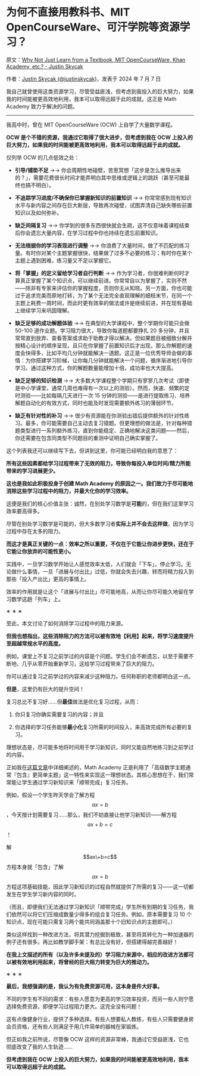 # 为何不直接用教科书、MIT OpenCourseWare、可汗学院等资源学习？

原文：[Why Not Just Learn from a Textbook, MIT OpenCourseWare, Khan Academy, etc.? - Justin Skycak](https://www.justinmath.com/why-not-just-learn-from-a-textbook/)

作者：[Justin Skycak (@justinskycak)](https://x.com/justinskycak)，发表于 2024 年 7 月 7 日

我自己就曾使用这类资源学习，尽管受益匪浅，但考虑到我投入的巨大努力，如果我的时间能被更高效地利用，我本可以取得远超于此的成就。这正是 Math Academy 致力于解决的问题。

------

我高中时，曾在 MIT OpenCourseWare (OCW) 上自学了大量数学课程。

**OCW 是个不错的资源，我通过它取得了很大进步，但考虑到我在 OCW 上投入的巨大努力，如果我的时间能被更高效地利用，我本可以取得远超于此的成就。**

仅列举 OCW 的几点低效之处：

-   **引导/铺垫不足** →→ 你会周期性地碰壁，苦思冥想「这步是怎么推导出来的？」，需要花费很长时间才能弄明白其中思维或逻辑上的跳跃（甚至可能最终也搞不明白）。

-   **不追踪学习进度/不确保你已掌握新知识的前置知识** →→ 你常常感到现有知识水平与新内容之间存在巨大断层，导致再次碰壁，试图弄清自己缺失哪些前置知识以及如何弥补。

-   **缺乏间隔复习** →→ 你学到的很多东西很快就会生疏，这不仅意味着课程结束后你会遗忘大量内容，在学习过程中你也持续在遗忘前置知识。

-   **无法根据你的学习表现进行调整** →→ 你浪费了大量时间，做了不匹配的练习量。有时你对某个主题掌握很快，结果做了过多不必要的练习；有时你在某个主题上遇到困难，练习量又不足以掌握它。

-   **将「掌握」的定义留给学习者自行判断** →→ 作为学习者，你很难判断何时才算真正掌握了某个知识点，可以继续前进。你常常自以为掌握了，实则不然——除非有专家来评估你的掌握程度，否则你无从知晓。另一方面，你也可能过于追求完美而原地打转，为了某个无法完全直观理解的细枝末节，在同一个主题上耗费一周时间，而此时更有效率的做法或许是继续前进，并在现有基础上继续学习来巩固理解。

-   **缺乏足够的成功解题体验** →→ 在典型的大学课程中，整个学期你可能只会做 50-100 道作业题。学习阻力很大，导致你每道题都要挣扎 20 多分钟，并且常常直到放弃、查看答案或求助于助教才得以解决。但如果题目被细致分解并按精心设计的顺序呈现，且只在你掌握了前置知识后才出现，那么你解题的速度会快得多，比如平均几分钟就能解决一道题。这正是一位优秀导师会做的事情：为你搭建学习阶梯，让你每几分钟就能解决一个问题，循序渐进地引导你学习。通过这种方式，你的解题数量能增加十倍，成功率也大大提高。

-   **缺乏足够的知识检测** →→ 大多数大学课程整个学期只有寥寥几次考试（即使是中小学课堂，通常几周也难得有一次以上的测验）。然而，快速、频繁的定时测验——比如每隔几天进行一次 15 分钟的测验——是进行提取练习、培养解题自动化的有效方式，同时也能及时发现需要额外练习的薄弱环节。

-   **缺乏有针对性的补习** →→ 很少有资源能在你测验出错后提供额外的针对性练习。最多，你可能需要自己主动去复习错题。但更理想的做法是，针对每种错题类型进行一系列额外练习，直到你能稳定、正确地解决这类问题——然后，你还需要在包含同类型不同题目的重测中证明自己确实掌握了。

这个列表我还可以继续写下去，但讲到这里，你可能已经明白我的意思了：

**所有这些因素都给学习过程带来了无效的阻力，导致你每投入单位时间/精力所能带来的学习进展更少。**

**这也是我如此积极投身于创建 Math Academy 的原因之一。我们致力于尽可能地消除这些学习过程中的阻力，并最大化你的学习效率。**

这便是我们的核心价值主张：诚然，在别处学习数学是**可能**的，但在我们这里学习效率要高得多。

尽管在别处学习数学是可能的，但大多数学习者**实际上并不会去这样做**，因为学习过程中存在太多的阻力。

**而这才是真正关键的一点：效率之所以重要，不仅在于它能让你进步更快，还在于它能让你放弃的可能性更小。**

实践中，一旦学习数学开始让人感觉效率太低，人们就会「下车」，停止学习。无论做什么事情，一旦「进展与付出比」过低，你就会失去兴趣，转而将精力投入到那些「投入产出比」更高的事情上。

效率的作用就是让这个「进展与付出比」尽可能地高，从而让你尽可能久地留在学习数学这趟「列车」上。

∗   ∗   ∗

至此，本文讨论了如何消除学习过程中的阻力来源。

**但我也想指出，这些消除阻力的方法可以被有效地【利用】起来，将学习速度提升至超越常规水平的高度。**

例如，课堂上不复习之前学过的内容是个问题。学生们会不断遗忘，以至于需要不断地、几乎从零开始重新学习，这给学习过程带来了巨大的阻力。

你可以通过复习之前学过的内容来减少这种阻力。任何称职的老师都明白这一点。

**但是**，这里仍有巨大的提升空间！

复习总比不复习好……但**最佳**做法是优化复习过程，从而：

1.  你只复习你确实需要复习的内容；并且

2.  你选择的学习任务能够**最小化**复习所需的时间投入，来高效完成所有必要的复习。

理想状态是，尽可能多地将时间用于学习新知识，同时又能自然地练习到之前学过的内容。

正如我在[这篇文章](https://justinmath.com/individualized-spaced-repetition-in-hierarchical-knowledge-structures)中详细阐述的，Math Academy 正是利用了「高级数学主题通常『包含』更简单主题」这一特性来实现这一理想状态。其核心思想在于，我们常常能让学生通过学习新知识来「顺带完成」复习任务。

例如，假设一个学生昨天学会了解方程 $$ax=b$$，今天按计划需要复习……那么，我们不妨直接让他学习新知识——解方程 $$ax+b=c$$！

解 $$ax\+b=c$$ 方程本身就「包含」了解 $$ax=b$$ 方程这项基础技能，因此学习新知识的过程自然就提供了所需的复习——这一切都发生在学生学习新内容的同时。

（而且，即便我们无法通过学习新知识「顺带完成」学生所有到期的复习任务，我们依然可以将它们压缩成数量少得多的组合复习任务。例如，原本需要复习 10 个知识点，现在可能只需复习两个能共同涵盖那十个旧知识点的主题即可。）

类似这样找到一种改进方法，将其潜力挖掘到极致，甚至将其转化为一种加速器的例子还有很多。再比如教学脚手架：有总比没有好，但搭建得越完善越好！

**在我上文描述的所有（以及许多未提及的）学习阻力来源中，相应的改进方法都可以被有效地利用起来，将曾经的巨大阻力转变为巨大的推动力。**

∗   ∗   ∗

**最后，我想强调的是，我认为有免费资源可用，这本身是件大好事。**

不同的学生有不同的需求：有些人愿意为更高的学习效率投资，而另一些人则宁愿选择免费资源，即便学习过程阻力更大。这完全没有问题！

这有点像健身行业，提供了多种选择。有些人想要私人教练，有些人只需要健身房会员资格，还有些人则满足于用几件简单的器械在家锻炼。

但正如我之前所说，尽管像 OCW 这样的资源非常棒，我通过它受益匪浅，它也彻底改变了我的人生轨迹……

**但考虑到我在 OCW 上投入的巨大努力，如果我的时间能被更高效地利用，我本可以取得远超于此的成就。**